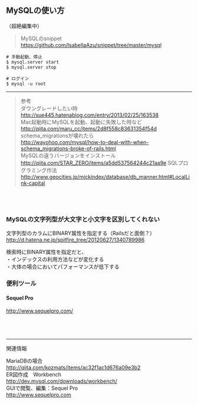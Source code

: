 
## MySQLの使い方

（超絶編集中）

> MySQLのsnippet  
https://github.com/IsabellaAzu/snippet/tree/master/mysql

```
# 手動起動、停止
$ mysql.server start
$ mysql.server stop

# ログイン
$ mysql -u root
```

- - -

> 参考  
ダウングレードしたい時  
http://sue445.hatenablog.com/entry/2013/02/25/163538  
Mac起動時にMySQLを起動、起動に失敗した時など  
http://qiita.com/maru_cc/items/2d8f558c83631354f54d  
schema_migrationsが壊れたら  
http://wayohoo.com/mysql/how-to-deal-with-when-schema_migrations-broke-of-rails.html  
MySQLの違うバージョンをインストール  
http://qiita.com/STAR_ZERO/items/a5dd537564244c21aa9e
SQLプログラミング作法
http://www.geocities.jp/mickindex/database/db_manner.html#LocalLink-capital

　  
　  
### MySQLの文字列型が大文字と小文字を区別してくれない  
文字列型のカラムにBINARY属性を指定する（Railsだと面倒？）  
http://d.hatena.ne.jp/spitfire_tree/20120627/1340789986  
> 
検索時にBINARY属性を指定だと、  
・インデックスの利用方法などが変化する  
・大体の場合においてパフォーマンスが低下する  


### 便利ツール
#### Sequel Pro
http://www.sequelpro.com/  


　  
　  
- - -
関連情報  
>  
MariaDBの場合  
http://qiita.com/kozmats/items/ac32f1ac1d676a09e3b2  
ER図作成　Workbench  
http://dev.mysql.com/downloads/workbench/  
GUIで閲覧、編集：Sequel Pro  
http://www.sequelpro.com  


